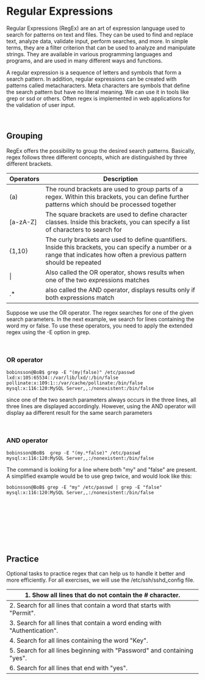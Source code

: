 # Regular Expressions

Regular Expressions (RegEx) are an art of expression language used to search for patterns on text and files. They can be used to find and replace text, analyze data, validate input, perform searches, and more. In simple terms, they are a filter criterion that can be used to analyze and manipulate strings. They are available in various programming languages and programs, and are used in many different ways and functions.

A regular expression is a sequence of letters and symbols that form a search pattern. In addition, regular expressions can be created with patterns called metacharacters. Meta characters are symbols that define the search pattern but have no literal meaning. We can use it in tools like grep or ssd or others. Often regex is implemented in web applications for the validation of user input.

&nbsp;

## Grouping

RegEx offers the possibility to group the desired search patterns. Basically, regex follows three different concepts, which are distinguished by three different brackets.

| Operators | Description |
| --- | --- |
| (a) | The round brackets are used to group parts of a regex. Within this brackets, you can define further patterns which should be processed together |
| \[a-zA-Z\] | The square brackets are used to define character classes. Inside this brackets, you can specify a list of characters to search for |
| {1,10} | The curly brackets are used to define quantifiers. Inside this brackets, you can specify a number or a range that indicates how often a previous pattern should be repeated |
| \|  | Also called the OR operator, shows results when one of the two expressions matches |
| .\* | also called the AND operator, displays results only if both expressions match |

Suppose we use the OR operator. The regex searches for one of the given search parameters. In the next example, we search for lines containing the word my or false. To use these operators, you need to apply the extended regex using the -E option in grep.

&nbsp;

### OR operator

```Shell
bobinsson@BoB$ grep -E "(my|false)" /etc/passwd
lxd:x:105:65534::/var/lib/lxd/:/bin/false
pollinate:x:109:1::/var/cache/pollinate:/bin/false
mysql:x:116:120:MySQL Server,,:/nonexistent:/bin/false
```

since one of the two search parameters always occurs in the three lines, all three lines are displayed accordingly. However, using the AND operator will display aa different result for the same search parameters

&nbsp;

### AND operator

```Shell
bobinsson@BoB$  grep -E "(my.*false)" /etc/passwd
mysql:x:116:120:MySQL Server,,:/nonexistent:/bin/false
```

The command is looking for a line where both "my" and "false" are present. A simplified example would be to use grep twice, and would look like this:

```Shell
bobinsson@BoB$ grep -E "my" /etc/passwd | grep -E "false"
mysql:x:116:120:MySQL Server,,:/nonexistent:/bin/false
```

&nbsp;

&nbsp;

&nbsp;

&nbsp;

## Practice

Optional tasks to practice regex that can help us to handle it better and more efficiently. For all exercises, we will use the /etc/ssh/sshd_config file.

| 1\. Show all lines that do not contain the # character. |
| --- |
| 2\. Search for all lines that contain a word that starts with "Permit". |
| 3\. Search for all lines that contain a word ending with "Authentication". |
| 4\. Search for all lines containing the word "Key". |
| 5\. Search for all lines beginning with "Password" and containing "yes". |
| 6\. Search for all lines that end with "yes". |